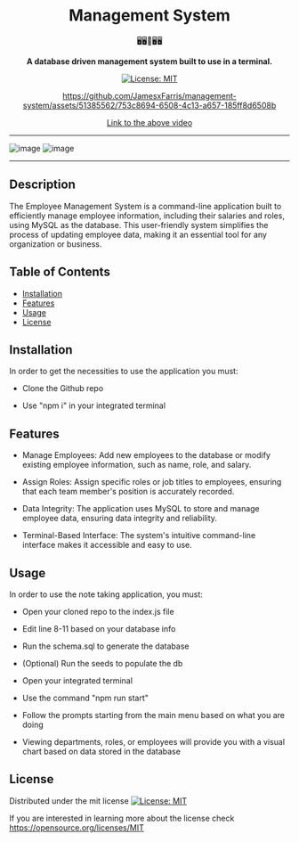 <div align="center">
<h1 align="center"> Management System </h1>
 🖥️🖥️🧑🖥️🖥️
<br>
  
<strong> A database driven management system built to use in a terminal. </strong>

[![License: MIT](https://img.shields.io/badge/License-MIT-yellow.svg)](https://opensource.org/licenses/MIT)

https://github.com/JamesxFarris/management-system/assets/51385562/753c8694-6508-4c13-a657-185ff8d6508b

[Link to the above video](https://github.com/JamesxFarris/management-system/issues/1)

</div>
<hr>

![image](https://github.com/JamesxFarris/management-system/assets/51385562/1225842f-95a3-4b92-b173-be120fe6b13c)
![image](https://github.com/JamesxFarris/management-system/assets/51385562/b33a8d30-8aad-472b-8f97-1bd147316c7c)


<hr>

## Description

The Employee Management System is a command-line application built to efficiently manage employee information, including their salaries and roles, using MySQL as the database. This user-friendly system simplifies the process of updating employee data, making it an essential tool for any organization or business.

## Table of Contents

- [Installation](#installation)
- [Features](#features)
- [Usage](#usage)
- [License](#license)

## Installation

In order to get the necessities to use the application you must:

- Clone the Github repo

- Use "npm i" in your integrated terminal

## Features

- Manage Employees: Add new employees to the database or modify existing employee information, such as name, role, and salary.

- Assign Roles: Assign specific roles or job titles to employees, ensuring that each team member's position is accurately recorded.

- Data Integrity: The application uses MySQL to store and manage employee data, ensuring data integrity and reliability.

- Terminal-Based Interface: The system's intuitive command-line interface makes it accessible and easy to use.


  
## Usage

In order to use the note taking application, you must:

- Open your cloned repo to the index.js file

- Edit line 8-11 based on your database info

- Run the schema.sql to generate the database

- (Optional) Run the seeds to populate the db

- Open your integrated terminal

- Use the command "npm run start"

- Follow the prompts starting from the main menu based on what you are doing

- Viewing departments, roles, or employees will provide you with a visual chart based on data stored in the database

## License

Distributed under the mit license [![License: MIT](https://img.shields.io/badge/License-MIT-yellow.svg)](https://opensource.org/licenses/MIT)

If you are interested in learning more about the license check https://opensource.org/licenses/MIT
